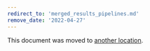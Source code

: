 ```yaml
---
redirect_to: 'merged_results_pipelines.md'
remove_date: '2022-04-27'
---
```


This document was moved to [another location](merged_results_pipelines.md).

<!-- This redirect file can be deleted after 2022-04-27. -->
<!-- Redirects that point to other docs in the same project expire in three months. -->
<!-- Redirects that point to docs in a different project or site (for example, link is not relative and starts with `https:`) expire in one year. -->
<!-- Before deletion, see: https://docs.gitlab.com/ee/development/documentation/redirects.html -->
